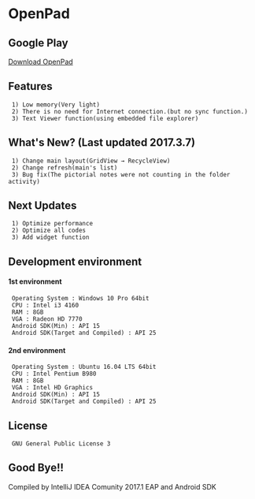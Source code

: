 # OpenPad
## Google Play
[Download OpenPad](https://play.google.com/store/apps/details?id=com.eskeptor.openTextViewer)
## Features
```
 1) Low memory(Very light)
 2) There is no need for Internet connection.(but no sync function.)
 3) Text Viewer function(using embedded file explorer)
```
## What's New? (Last updated 2017.3.7)
```
 1) Change main layout(GridView → RecycleView)
 2) Change refresh(main's list)
 3) Bug fix(The pictorial notes were not counting in the folder activity)
```
## Next Updates
```
 1) Optimize performance
 2) Optimize all codes
 3) Add widget function
```
## Development environment
#### 1st environment
```
 Operating System : Windows 10 Pro 64bit
 CPU : Intel i3 4160
 RAM : 8GB
 VGA : Radeon HD 7770
 Android SDK(Min) : API 15
 Android SDK(Target and Compiled) : API 25
```
#### 2nd environment
```
 Operating System : Ubuntu 16.04 LTS 64bit
 CPU : Intel Pentium B980
 RAM : 8GB
 VGA : Intel HD Graphics
 Android SDK(Min) : API 15
 Android SDK(Target and Compiled) : API 25
```
## License
```
 GNU General Public License 3
```
## Good Bye!!
Compiled by IntelliJ IDEA Comunity 2017.1 EAP and Android SDK
